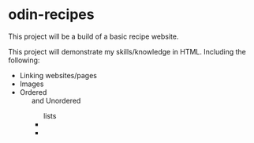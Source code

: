 # odin-recipes

This project will be a build of a basic recipe website.

This project will demonstrate my skills/knowledge in HTML. Including the following:
- Linking websites/pages
- Images <img>
- Ordered <ol> and Unordered <ul> lists <li>
- 